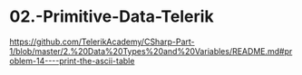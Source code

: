# 02.-Primitive-Data-Telerik

https://github.com/TelerikAcademy/CSharp-Part-1/blob/master/2.%20Data%20Types%20and%20Variables/README.md#problem-14----print-the-ascii-table
